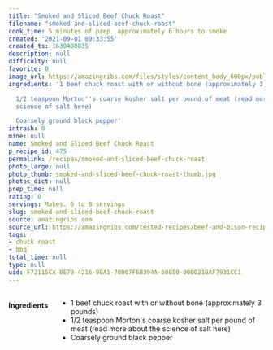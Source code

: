 ```yaml
---
title: "Smoked and Sliced Beef Chuck Roast"
filename: "smoked-and-sliced-beef-chuck-roast"
cook_time: 5 minutes of prep. approximately 6 hours to smoke
created: '2021-09-01 09:33:55'
created_ts: 1630488835
description: null
difficulty: null
favorite: 0
image_url: https://amazingribs.com/files/styles/content_body_600px/public/smoked-and-sliced-chuck-roast.jpg?itok=qMvzK8oO
ingredients: '1 beef chuck roast with or without bone (approximately 3 pounds)

  1/2 teaspoon Morton''s coarse kosher salt per pound of meat (read more about the
  science of salt here)

  Coarsely ground black pepper'
intrash: 0
mine: null
name: Smoked and Sliced Beef Chuck Roast
p_recipe_id: 475
permalink: /recipes/smoked-and-sliced-beef-chuck-roast
photo_large: null
photo_thumb: smoked-and-sliced-beef-chuck-roast-thumb.jpg
photos_dict: null
prep_time: null
rating: 0
servings: Makes. 6 to 8 servings
slug: smoked-and-sliced-beef-chuck-roast
source: amazingribs.com
source_url: https://amazingribs.com/tested-recipes/beef-and-bison-recipes/smoked-and-sliced-beef-chuck-roast-recipe
tags:
- chuck roast
- bbq
total_time: null
type: null
uid: F72115CA-0E79-4216-98A1-70D07F6B394A-60850-000021BAF7931CC1
---
```

<div class="large-8 medium-7 columns" id="writeup">	</div><!-- #writeup -->
</div><!-- #row-one -->
<div class="row" id="row-two">	<div class="medium-4 small-5 columns" id="ingredients"><h4>Ingredients</h4><div class="box box-ingredients content"><ul>
<li>1 beef chuck roast with or without bone (approximately 3 pounds)</li>
<li>1/2 teaspoon Morton's coarse kosher salt per pound of meat (read more about the science of salt here)</li>
<li>Coarsely ground black pepper</li>
</ul>
</div>	</div>	<div class="medium-6 small-7 columns" id="directions">	</div>